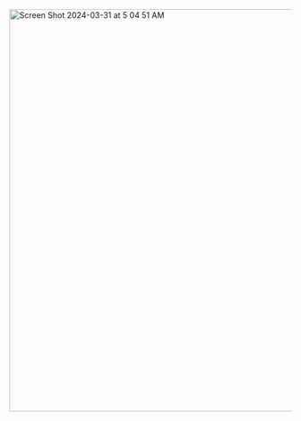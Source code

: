 <img width="717" alt="Screen Shot 2024-03-31 at 5 04 51 AM" src="https://github.com/D55ma/AI-project/assets/100362815/30fb172f-d7fd-4843-adbc-cf803a01b32b">
